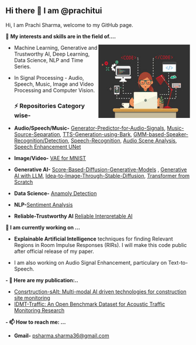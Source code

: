 ## Hi there 👋 I am @prachitui
Hi, I am Prachi Sharma, welcome to my GitHub page.

👀 **My interests and skills are in the field of....**


<img align="right" width="250" height="200" src="https://github.com/prachitui/prachitui/blob/main/code.jpeg"> 

*  Machine Learning, Generative and Trustworthy AI, Deep Learning, Data Science, NLP and Time Series.

* In Signal Processing - Audio, Speech, Music, Image and Video Processing and Computer Vision.
  ### ⚡ Repositories Category wise-
 - **Audio/Speech/Music-** [Generator-Predictor-for-Audio-Signals](https://github.com/prachitui/Generator-Predictor-for-Audio-Signals-using-CNN),  [Music-Source-Separation](https://github.com/prachitui/Music_Source_Separation),  [TTS-Generation-using-Bark](https://github.com/prachitui/Text-to-Speech-Generation-using-Bark), [GMM-based-Speaker-Recognition/Detection](https://github.com/prachitui/GMM-based-Speaker-Recognition), [Speech-Recognition](https://github.com/prachitui/Speech-Recognition), [Audio Scene Analysis](https://github.com/prachitui/Audio-Scene-Analysis-UrbanSound8k),  [Speech Enhancement UNet](https://github.com/prachitui/Speech-Enhancement-Tensorflow-UNet-Softmask)

 - **Image/Video-** [VAE for MNIST](https://github.com/prachitui/VAE-for-Modified-National-Institute-of-Standards-and-Technology-database-MNIST-)
 - **Generative AI-**  [Score-Based-Diffusion-Generative-Models](https://github.com/prachitui/Score-Based-Diffusion-Generative-Models) , [Generative AI with LLM](https://github.com/prachitui/Generative-AI-with-LLM),  [Idea-to-Image-Through-Stable-Diffusion](https://github.com/prachitui/Idea-to-Image-through-Stable-Diffusion), [Transformer from Scratch](https://github.com/prachitui/Transformer-from-Scratch)

- **Data Science-** [Anamoly Detection](https://github.com/prachitui/Anomaly-Detection)
- **NLP-**[Sentiment Analysis](https://github.com/prachitui/Sentiment-Analysis-NLP)
- **Reliable-Trustworthy AI** [Reliable Interpretable AI](https://github.com/prachitui/Reliable-Trustworthy-AI) 

  
 **🔭 I am currently working on ...**
- **Explainable Artificial Intelligence** techniques for finding Relevant Regions in Room Impulse Responses (RIRs). I will make this code public after official release of my paper.
  
- I am also working on Audio Signal Enhancement, particulary on Text-to-Speech.

 **- 🌱 Here are my publication:..**   
   - [Consrtruction-sAIt: Multi-modal AI driven technologies for construction site monitoring](https://pub.dega-akustik.de/DAGA_2022/data/articles/000201.pdf)
   - [IDMT-Traffic: An Open Benchmark Dataset for Acoustic Traffic Monitoring Research](https://arxiv.org/abs/2104.13620)


  
 **- 📫 How to reach me: ...**
  - **Gmail-** psharma.sharma36@gmail.com

 
<!--
**prachitui/prachitui** is a ✨ _special_ ✨ repository because its `README.md` (this file) appears on your GitHub profile.

Here are some ideas to get you started:

- 🔭 I’m currently working on ...
- 🌱 I’m currently learning ...
- 👯 I’m looking to collaborate on ...
- 🤔 I’m looking for help with ...
- 💬 Ask me about ...
- 📫 How to reach me: ...
- 😄 Pronouns: ...
- ⚡ Fun fact: ...
-->
